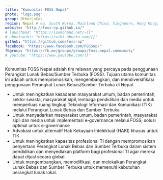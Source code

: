 ```yaml
---
title: "Komunitas FOSS Nepal"
photo: "logo.png"
group: OtherLoCos
region: Nepal # eg. South Korea, Mainland China, Singapore, Hong Kong, Taiwan ...
website: "http://foss-np.github.io/"
# launchpad: "https://launchpad.net/~{}"
# ubuntuwiki: "https://wiki.ubuntu.com/{}"
github: "https://github.com/foss-np"
facebook: "https://www.facebook.com/FOSSnp/"
fbgroup: "https://fb.me/groups/groups/foss.nepal.community"
# youtube: "https://www.youtube.com/{}"
---
```

Komunitas FOSS Nepal adalah tim relawan yang percaya pada penggunaan Perangkat Lunak Bebas/Sumber Terbuka (FOSS). Tujuan utama komunitas ini adalah untuk mempromosikan, mengembangkan, dan mendiversifikasi penggunaan Perangkat Lunak Bebas/Sumber Terbuka di Nepal.
+ Untuk meningkatkan kesadaran masyarakat umum, badan pemerintah, sektor swasta, masyarakat sipil, lembaga pendidikan dan media untuk memperluas ruang lingkup Teknologi Informasi dan Komunikasi (TIK) melalui Perangkat Lunak Bebas dan Sumber Terbuka
+ Untuk menyadarkan masyarakat umum, badan pemerintah, masyarakat sipil dan media untuk implementasi e-governance melalui FOSS; solusi optimal untuk e-governance
+ Advokasi untuk alternatif Hak Kekayaan Intelektual (HAKI) khusus untuk TIK
+ Untuk meningkatkan kapasitas profesional TI dengan mempromosikan penyertaan Perangkat Lunak Bebas dan Sumber Terbuka dalam sistem pendidikan dan menyediakan platform bagi profesional TI agar mereka dapat dijual secara global.
+ Untuk mengembangkan, memodifikasi, dan melokalkan Perangkat Lunak Bebas dan Sumber Terbuka untuk memenuhi kebutuhan perangkat lunak lokal.